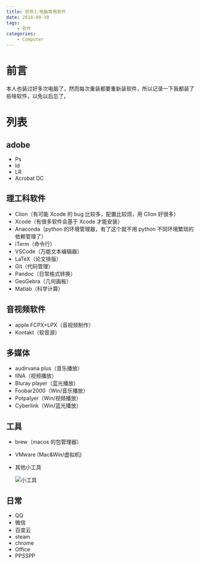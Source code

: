 ```yaml
---
title: 软件1:电脑常用软件
date: 2018-09-30
tags:
    - 软件
categories:
    - Computer
---
```


# 前言

本人也装过好多次电脑了，然而每次重装都要重新装软件，所以记录一下我都装了些啥软件，以免以后忘了。

# 列表

## adobe

-   Ps
-   Id
-   LR
-   Acrobat DC

## 理工科软件

-   Clion（有可能 Xcode 的 bug 比较多，配置比较烦，用 Clion 好很多）
-   Xcode（有很多软件会基于 Xcode 才能安装）
-   Anaconda（python 的环境管理器，有了这个就不用 python 不同环境繁琐的依赖管理了）
-   iTerm（命令行）
-   VSCode（万能文本编辑器）
-   LaTeX（论文排版）
-   Git（代码管理）
-   Pandoc（日常格式转换）
-   GeoGebra（几何画板）
-   Matlab（科学计算）

## 音视频软件

-   apple FCPX+LPX（音视频制作）
-   Kontakt（软音源）

## 多媒体

-   audirvana plus（音乐播放）
-   IINA（视频播放）
-   Bluray player（蓝光播放）
-   Foobar2000（Win/音乐播放）
-   Potpalyer（Win/视频播放）
-   Cyberlink（Win/蓝光播放）

## 工具

-   brew（macos 的包管理器）
-   VMware (Mac&Win/虚拟机)
-   其他小工具

    ![小工具](/img/tools.png)

## 日常

-   QQ
-   微信
-   百度云
-   steam
-   chrome
-   Office
-   PPSSPP
